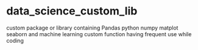 # data_science_custom_lib
 custom package or library containing Pandas python numpy matplot seaborn and machine learning custom function having frequent use while coding
